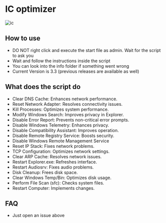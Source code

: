 # IC optimizer
![ic](https://github.com/jqvxz/icoptimizer/assets/143961758/632d93c4-d454-4f35-9f33-f2bfc2527e30)
                        
## How to use
- DO NOT right click and execute the start file as admin. Wait for the script to ask you
- Wait and follow the instructions inside the script 
- You can look into the info folder if something went wrong
- Current Version is 3.3 (previous releases are available as well)

## What does the script do
- Clear DNS Cache: Enhances network performance.
- Reset Network Adapter: Resolves connectivity issues.
- Kill Processes: Optimizes system performance.
- Modify Windows Search: Improves privacy in Explorer.
- Disable Error Report: Prevents non-critical error prompts.
- Disable Windows Telemetry: Enhances privacy.
- Disable Compatibility Assistant: Improves operation.
- Disable Remote Registry Service: Boosts security.
- Disable Windows Remote Management Service
- Reset IP Stack: Fixes network problems.
- TCP Configuration: Optimizes network settings.
- Clear ARP Cache: Resolves network issues.
- Restart Explorer.exe: Refreshes interface.
- Restart Audiosrv: Fixes audio problems.
- Disk Cleanup: Frees disk space.
- Clear Windows Temp/Bin: Optimizes disk usage.
- Perform File Scan (sfc): Checks system files.
- Restart Computer: Implements changes.
    
## FAQ
- Just open an issue above 
